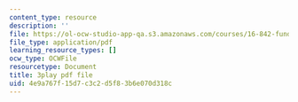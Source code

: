 ```yaml
---
content_type: resource
description: ''
file: https://ol-ocw-studio-app-qa.s3.amazonaws.com/courses/16-842-fundamentals-of-systems-engineering-fall-2015/4e9a767f15d7c3c2d5f83b6e070d318c_-Km2237G0P8.pdf
file_type: application/pdf
learning_resource_types: []
ocw_type: OCWFile
resourcetype: Document
title: 3play pdf file
uid: 4e9a767f-15d7-c3c2-d5f8-3b6e070d318c
---
```


